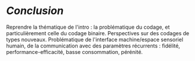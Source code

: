 
# *Conclusion*

Reprendre la thématique de l'intro : la problématique du codage, et particulièrement celle du codage binaire. Perspectives sur des codages de types nouveaux. Problématique de l'interface machine/espace sensoriel humain, de la communication avec des paramètres récurrents : fidélité, performance-efficacité, basse consommation, pérénité.
